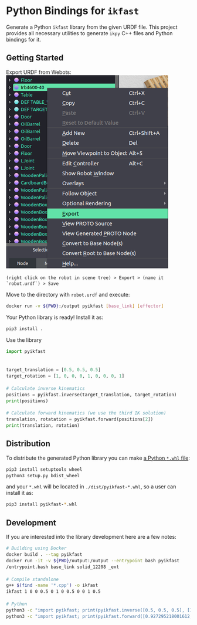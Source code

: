 # Python Bindings for `ikfast`

Generate a Python `ikfast` library from the given URDF file.
This project provides all necessary utilities to generate `ikpy` C++ files and Python bindings for it.

## Getting Started

Export URDF from Webots:  
![Export URDF menu](./assets/menu.png)
```
(right click on the robot in scene tree) > Export > (name it `robot.urdf`) > Save
```

Move to the directory with `robot.urdf` and execute:
```bash
docker run -v ${PWD}:/output pyikfast [base_link] [effector]
```

Your Python library is ready!
Install it as:
```bash
pip3 install .
```

Use the library
```python
import pyikfast


target_translation = [0.5, 0.5, 0.5]
target_rotation = [1, 0, 0, 0, 1, 0, 0, 0, 1]

# Calculate inverse kinematics
positions = pyikfast.inverse(target_translation, target_rotation)
print(positions)

# Calculate forward kinematics (we use the third IK solution)
translation, rotatation = pyikfast.forward(positions[2])
print(translation, rotation)
```

## Distribution
To distribute the generated Python library you can make [a Python `*.whl` file](https://packaging.python.org/tutorials/packaging-projects/#generating-distribution-archives):
```bash
pip3 install setuptools wheel
python3 setup.py bdist_wheel
```
and your `*.whl` will be located in `./dist/pyikfast-*.whl`, so a user can install it as:
```bash
pip3 install pyikfast-*.whl
```

## Development
If you are interested into the library development here are a few notes:

```bash
# Building using Docker
docker build . --tag pyikfast
docker run -it -v ${PWD}/output:/output --entrypoint bash pyikfast
/entrypoint.bash base_link solid_12208 _ext

# Compile standalone
g++ $(find -name '*.cpp') -o ikfast
ikfast 1 0 0 0.5 0 1 0 0.5 0 0 1 0.5

# Python
python3 -c "import pyikfast; print(pyikfast.inverse([0.5, 0.5, 0.5], [1, 0, 0, 0, 1, 0, 0, 0, 1]))"
python3 -c "import pyikfast; print(pyikfast.forward([0.927295218001612, -2.899331265288886, 2.048719302774242, -1.057447868999410, 1.163951188044116, 0.612010251709654]))"
```
